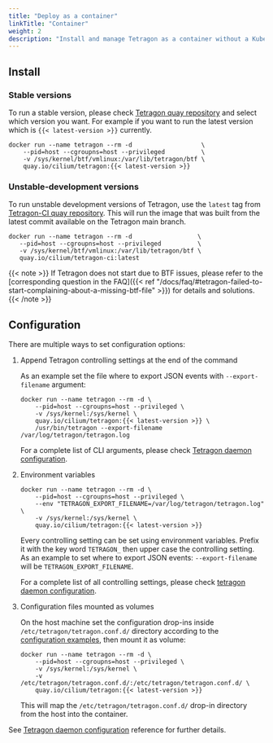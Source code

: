 ```yaml
---
title: "Deploy as a container"
linkTitle: "Container"
weight: 2
description: "Install and manage Tetragon as a container without a Kubernetes cluster"
---
```


## Install

### Stable versions

To run a stable version, please check [Tetragon quay repository](https://quay.io/cilium/tetragon?tab=tags)
and select which version you want. For example if you want to run the latest
version which is `{{< latest-version >}}` currently.

```shell
docker run --name tetragon --rm -d                   \
    --pid=host --cgroupns=host --privileged          \
    -v /sys/kernel/btf/vmlinux:/var/lib/tetragon/btf \
    quay.io/cilium/tetragon:{{< latest-version >}}
```

### Unstable-development versions

To run unstable development versions of Tetragon, use the
`latest` tag from [Tetragon-CI quay repository](https://quay.io/repository/cilium/tetragon-ci?tab=tags).
This will run the image that was built from the latest commit available on the
Tetragon main branch.

```shell
docker run --name tetragon --rm -d                  \
   --pid=host --cgroupns=host --privileged          \
   -v /sys/kernel/btf/vmlinux:/var/lib/tetragon/btf \
   quay.io/cilium/tetragon-ci:latest
```

{{< note >}}
If Tetragon does not start due to BTF issues, please refer to the
[corresponding question in the FAQ]({{< ref "/docs/faq/#tetragon-failed-to-start-complaining-about-a-missing-btf-file" >}})
for details and solutions.
{{< /note >}}

## Configuration

There are multiple ways to set configuration options:

1. Append Tetragon controlling settings at the end of the command

    As an example set the file where to export JSON events with `--export-filename` argument:
    ```shell
    docker run --name tetragon --rm -d \
        --pid=host --cgroupns=host --privileged \
        -v /sys/kernel:/sys/kernel \
        quay.io/cilium/tetragon:{{< latest-version >}} \
        /usr/bin/tetragon --export-filename /var/log/tetragon/tetragon.log
    ```

    For a complete list of CLI arguments, please check [Tetragon daemon configuration](/docs/reference/tetragon-configuration).


2. Environment variables

    ```shell
    docker run --name tetragon --rm -d \
        --pid=host --cgroupns=host --privileged \
        --env "TETRAGON_EXPORT_FILENAME=/var/log/tetragon/tetragon.log" \
        -v /sys/kernel:/sys/kernel \
        quay.io/cilium/tetragon:{{< latest-version >}}
    ```

    Every controlling setting can be set using environment variables. Prefix it with the key word `TETRAGON_` then upper case the controlling setting. As an example to set where to export JSON events: `--export-filename` will be `TETRAGON_EXPORT_FILENAME`.

    For a complete list of all controlling settings, please check [tetragon daemon configuration](/docs/reference/tetragon-configuration).

3. Configuration files mounted as volumes

    On the host machine set the configuration drop-ins inside `/etc/tetragon/tetragon.conf.d/` directory according to the [configuration examples](/docs/reference/tetragon-configuration/#configuration-examples), then mount it as volume:

    ```shell
    docker run --name tetragon --rm -d \
        --pid=host --cgroupns=host --privileged \
        -v /sys/kernel:/sys/kernel \
        -v /etc/tetragon/tetragon.conf.d/:/etc/tetragon/tetragon.conf.d/ \
        quay.io/cilium/tetragon:{{< latest-version >}}
    ```

    This will map the `/etc/tetragon/tetragon.conf.d/` drop-in directory from the host into the container.

See [Tetragon daemon configuration](/docs/reference/tetragon-configuration) reference for further details.

